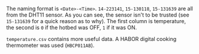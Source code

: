 The naming format is `<Date>-<Time>`.
`14-223141`, `15-130118`, `15-131639` are all from the DHT11 sensor.
As you can see, the sensor isn't to be trusted (see `15-131639` for a quick reason as to why).
The first column is temperature, the second is `0` if the hotbed was OFF, `1` if it was ON.

`temperature.csv` contains more useful data.
A HABOR digital cooking thermometer was used (`HBCP011AB`).
